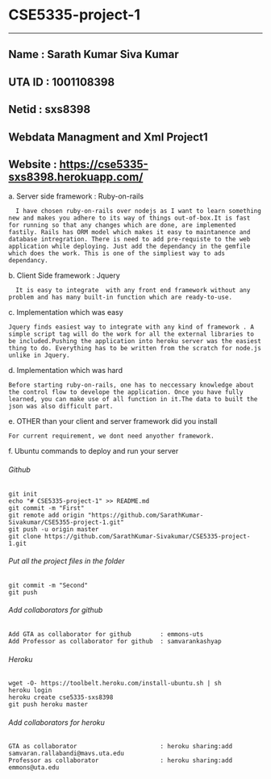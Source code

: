 # CSE5335-project-1
-----------

Name	: Sarath Kumar Siva Kumar
-----------

UTA ID	: 1001108398
-----------

Netid	: sxs8398
-----------

Webdata Managment and  Xml Project1
-----------

Website               : https://cse5335-sxs8398.herokuapp.com/
-----------


a. Server side framework : Ruby-on-rails

      I have chosen ruby-on-rails over nodejs as I want to learn something new and makes you adhere to its way of things out-of-box.It is fast for running so that any changes which are done, are implemented fastily. Rails has ORM model which makes it easy to maintanence and database intregration. There is need to add pre-requiste to the web application while deploying. Just add the dependancy in the gemfile which does the work. This is one of the simpliest way to ads dependancy.

b. Client Side framework : Jquery

      It is easy to integrate  with any front end framework without any problem and has many built-in function which are ready-to-use.

c. Implementation which was easy

    Jquery finds easiest way to integrate with any kind of framework . A simple script tag will do the work for all the external libraries to be included.Pushing the application into heroku server was the easiest thing to do. Everything has to be written from the scratch for node.js unlike in Jquery.

d. Implementation which was hard

    Before starting ruby-on-rails, one has to neccessary knowledge about the control flow to develope the application. Once you have fully learned, you can make use of all function in it.The data to built the json was also difficult part.

e. OTHER than your client and server framework did you install

    For current requirement, we dont need anyother framework.

f. Ubuntu commands to deploy and run your server

###### Github

    git init
    echo "# CSE5335-project-1" >> README.md
    git commit -m "First"
    git remote add origin "https://github.com/SarathKumar-Sivakumar/CSE5355-project-1.git"
    git push -u origin master
    git clone https://github.com/SarathKumar-Sivakumar/CSE5335-project-1.git
  
###### Put all the project files in the folder

    git commit -m "Second"
    git push
  
###### Add collaborators for github

    Add GTA as collaborator for github        : emmons-uts
    Add Professor as collaborator for github  : samvarankashyap

###### Heroku

    wget -O- https://toolbelt.heroku.com/install-ubuntu.sh | sh
    heroku login
    heroku create cse5335-sxs8398
    git push heroku master

###### Add collaborators for heroku

    GTA as collaborator                       : heroku sharing:add samvaran.rallabandi@mavs.uta.edu
    Professor as collaborator                 : heroku sharing:add emmons@uta.edu
